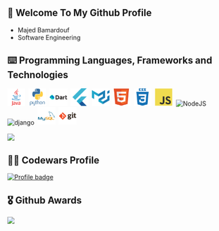 ## 🗻 Welcome To My Github Profile
- Majed Bamardouf
- Software Engineering

## ⌨️ Programming Languages, Frameworks and Technologies
<div>
  <img src="https://github.com/devicons/devicon/blob/master/icons/java/java-original-wordmark.svg" title="Java" alt="Java" width="40" height="40"/>&nbsp;
  <img src="https://github.com/devicons/devicon/blob/master/icons/python/python-original-wordmark.svg" title="Python" alt="Python" width="40" height="40"/>&nbsp;
  <img src="https://github.com/devicons/devicon/blob/master/icons/dart/dart-original-wordmark.svg" title="Dart" alt="Dart" width="40" height="40"/>&nbsp;
  <img src="https://github.com/devicons/devicon/blob/master/icons/flutter/flutter-original.svg" title="Flutter" alt="Flutter" width="40" height="40"/>&nbsp;
  <img src="https://github.com/devicons/devicon/blob/master/icons/materialui/materialui-original.svg" title="Material UI" alt="Material UI" width="40" height="40"/>&nbsp;
  <img src="https://github.com/devicons/devicon/blob/master/icons/html5/html5-original.svg" title="HTML5" alt="HTML" width="40" height="40"/>&nbsp;
  <img src="https://github.com/devicons/devicon/blob/master/icons/css3/css3-plain-wordmark.svg"  title="CSS3" alt="CSS" width="40" height="40"/>&nbsp;
  <img src="https://github.com/devicons/devicon/blob/master/icons/javascript/javascript-original.svg" title="JavaScript" alt="JavaScript" width="40" height="40"/>&nbsp;
  <img src="https://nodejs.org/static/images/logo.svg" title="NodeJS" alt="NodeJS" width="40" height="40"/>&nbsp;
  <img src="https://www.djangoproject.com/m/img/logos/django-logo-negative.svg" title="django" alt="django" width="40" height="40"/>&nbsp;
  <img src="https://github.com/devicons/devicon/blob/master/icons/mysql/mysql-original-wordmark.svg" title="MySQL"  alt="MySQL" width="40" height="40"/>&nbsp;
  <img src="https://github.com/devicons/devicon/blob/master/icons/git/git-original-wordmark.svg" title="Git" **alt="Git" width="40" height="40"/>
</div>
<br>
<img src="https://github-readme-stats.vercel.app/api/top-langs?username=MajedTB&theme=dark"/>

## 👨‍💻 Codewars Profile
[![Profile badge](https://www.codewars.com/users/MajedTB/badges/large)](https://www.codewars.com/users/MajedTB)



## 🎖️ Github Awards
 <a href="https://github.com/ryo-ma/github-profile-trophy">
  <img src="https://github-profile-trophy.vercel.app/?username=MajedTB&theme=darkhub&column=4"/>
</a>

